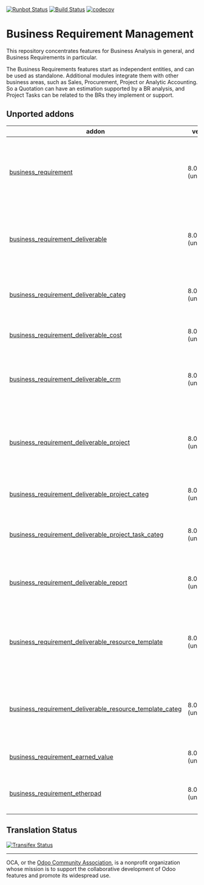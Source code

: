 [![Runbot Status](https://runbot.odoo-community.org/runbot/badge/flat/222/10.0.svg)](https://runbot.odoo-community.org/runbot/repo/github-com-oca-business-requirement-222)
[![Build Status](https://travis-ci.org/OCA/business-requirement.svg?branch=10.0)](https://travis-ci.org/OCA/business-requirement)
[![codecov](https://codecov.io/gh/OCA/business-requirement/branch/10.0/graph/badge.svg)](https://codecov.io/gh/OCA/business-requirement)


# Business Requirement Management

This repository concentrates features for Business Analysis in general, and Business Requirements in particular.

The Business Requirements features start as independent entities, and can be used as standalone.
Additional modules integrate them with other business areas, such as Sales, Procurement, Project or Analytic Accounting.
So a Quotation can have an estimation supported by a BR analysis, and Project Tasks can be related to the BRs they implement or support.


[//]: # (addons)

Unported addons
---------------
addon | version | summary
--- | --- | ---
[business_requirement](business_requirement/) | 8.0.5.1.3 (unported) | Manage the Business Requirements (stories, scenarios, gaps and test cases) for your customers
[business_requirement_deliverable](business_requirement_deliverable/) | 8.0.5.0.1 (unported) | Manage the Business Requirement Deliverables and Resources for your customers
[business_requirement_deliverable_categ](business_requirement_deliverable_categ/) | 8.0.3.0.2 (unported) | Adds Task Categories to your Business Requirement Resources
[business_requirement_deliverable_cost](business_requirement_deliverable_cost/) | 8.0.2.0.0 (unported) | Control the cost of your Business Requirements
[business_requirement_deliverable_crm](business_requirement_deliverable_crm/) | 8.0.1.0.1 (unported) | Create your sales quotations directly from the Business Requirements deliverables
[business_requirement_deliverable_project](business_requirement_deliverable_project/) | 8.0.4.0.6 (unported) | Create projects and tasks directly from the Business Requirement and Resources lines
[business_requirement_deliverable_project_categ](business_requirement_deliverable_project_categ/) | 8.0.1.0.0 (unported) | Include category on generating project
[business_requirement_deliverable_project_task_categ](business_requirement_deliverable_project_task_categ/) | 8.0.1.0.2 (unported) | Adds Task Categories to your Business Requirement Resources
[business_requirement_deliverable_report](business_requirement_deliverable_report/) | 8.0.5.0.2 (unported) | Print the Business Requirement Document for your customers
[business_requirement_deliverable_resource_template](business_requirement_deliverable_resource_template/) | 8.0.1.0.1 (unported) | Manage default resource lines in your deliverable sales package from product template
[business_requirement_deliverable_resource_template_categ](business_requirement_deliverable_resource_template_categ/) | 8.0.1.0.0 (unported) | Manage default resource lines categories in your deliverable templates
[business_requirement_earned_value](business_requirement_earned_value/) | 8.0.1.0.0 (unported) | Manage the Earned Value for your customers
[business_requirement_etherpad](business_requirement_etherpad/) | 8.0.1.0.0 (unported) | Manage the Business Requirements Notes via Etherpad

[//]: # (end addons)

Translation Status
------------------
[![Transifex Status](https://www.transifex.com/projects/p/OCA-business-requirement-10-0/chart/image_png)](https://www.transifex.com/projects/p/OCA-business-requirement-10-0)

----

OCA, or the [Odoo Community Association](http://odoo-community.org/), is a nonprofit organization whose
mission is to support the collaborative development of Odoo features and
promote its widespread use.
